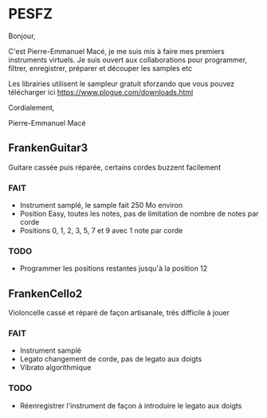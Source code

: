 # PESFZ
Bonjour,

C'est Pierre-Emmanuel Macé, je me suis mis à faire mes premiers instruments virtuels.
Je suis ouvert aux collaborations pour programmer, filtrer, enregistrer, préparer et découper les samples etc

Les librairies utilisent le sampleur gratuit sforzando que vous pouvez télécharger ici https://www.plogue.com/downloads.html

Cordialement,

Pierre-Emmanuel Macé

## FrankenGuitar3
Guitare cassée puis réparée, certains cordes buzzent facilement

### FAIT
- Instrument samplé, le sample fait 250 Mo environ
- Position Easy, toutes les notes, pas de limitation de nombre de notes par corde
- Positions 0, 1, 2, 3, 5, 7 et 9 avec 1 note par corde

### TODO
- Programmer les positions restantes jusqu'à la position 12

## FrankenCello2
Violoncelle cassé et réparé de façon artisanale, très difficile à jouer

### FAIT
- Instrument samplé
- Legato changement de corde, pas de legato aux doigts
- Vibrato algorithmique

### TODO
- Réenregistrer l'instrument de façon à introduire le legato aux doigts
